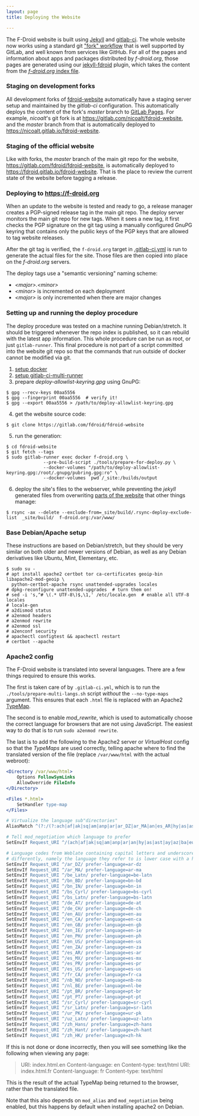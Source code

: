 ```yaml
---
layout: page
title: Deploying the Website

---
```


The F-Droid website is built using [Jekyll](https://jekyllrb.com/) and
[gitlab-ci](https://about.gitlab.com/features/gitlab-ci-cd/).  The
whole website now works using a standard git
["fork" workflow](https://docs.gitlab.com/ce/workflow/forking_workflow.html)
that is well supported by GitLab, and well known from services like
GitHub.  For all of the pages and information about apps and packages
distributed by _f-droid.org_, those pages are generated using our
[jekyll-fdroid](https://gitlab.com/fdroid/jekyll-fdroid) plugin, which
takes the content from the
[_f-droid.org_ index file](https://f-droid.org/repo/index-v1.jar).


### Staging on development forks

All development forks of
[fdroid-website](https://gitlab.com/fdroid/fdroid-website)
automatically have a staging server setup and maintained by the
_gitlab-ci_ configuration.  This automatically deploys the content of
the fork's _master_ branch to
[GitLab Pages](https://pages.gitlab.io/).  For example, _nicoalt_'s
git fork is at <https://gitlab.com/nicoalt/fdroid-website>, and the
_master_ branch from that is automatically deployed to
<https://nicoalt.gitlab.io/fdroid-website>.


### Staging of the official website

Like with forks, the _master_ branch of the main git repo for the
website, <https://gitlab.com/fdroid/fdroid-website>, is automatically
deployed to <https://fdroid.gitlab.io/fdroid-website>.  That is the
place to review the current state of the website before tagging a
release.


### Deploying to https://f-droid.org

When an update to the website is tested and ready to go, a release
manager creates a PGP-signed release tag in the main git repo.  The
deploy server monitors the main git repo for new tags.  When it sees a
new tag, it first checks the PGP signature on the git tag using a
manually configured GnuPG keyring that contains only the public keys
of the PGP keys that are allowed to tag website releases.

After the git tag is verified, the `f-droid.org` target in
[.gitlab-ci.yml](https://gitlab.com/fdroid/fdroid-website/blob/master/.gitlab-ci.yml)
is run to generate the actual files for the site.  Those files are
then copied into place on the _f-droid.org_ servers.

The deploy tags use a "semantic versioning" naming scheme:

* _\<major>.\<minor>_
* _\<minor>_ is incremented on each deployment
* _\<major>_ is only incremented when there are major changes


### Setting up and running the deploy procedure

The deploy procedure was tested on a machine running Debian/stretch.
It should be triggered whenever the repo index is published, so it can
rebuild with the latest app information.  This whole procedure can be
run as root, or just `gitlab-runner`.  This final procedure is not
part of a script committed into the website git repo so that the
commands that run outside of docker cannot be modified via git.

1. [setup docker](https://docs.docker.com/engine/installation/linux/debian/)
2. [setup gitlab-ci-multi-runner](https://docs.gitlab.com/runner/install/linux-repository.html)
3. prepare _deploy-allowlist-keyring.gpg_ using GnuPG:
```console
$ gpg --recv-keys 00aa5556
$ gpg --fingerprint 00aa5556  # verify it!
$ gpg --export 00aa5556 > /path/to/deploy-allowlist-keyring.gpg
```
4. get the website source code:
```console
$ git clone https://gitlab.com/fdroid/fdroid-website
```
5.  run the generation:
```console
$ cd fdroid-website
$ git fetch --tags
$ sudo gitlab-runner exec docker f-droid.org \
              --pre-build-script ./tools/prepare-for-deploy.py \
              --docker-volumes "/path/to/deploy-allowlist-keyring.gpg:/root/.gnupg/pubring.gpg:ro" \
              --docker-volumes `pwd`/_site:/builds/output
```
6. deploy the site's files to the webserver, while preventing the
   _jekyll_ generated files from overwriting
   [parts of the website](https://gitlab.com/fdroid/fdroid-website/blob/master/.rsync-deploy-exclude-list)
   that other things manage:
```console
$ rsync -ax --delete --exclude-from=_site/build/.rsync-deploy-exclude-list  _site/build/  f-droid.org:/var/www/
```

### Base Debian/Apache setup

These instructions are based on Debian/stretch, but they should be
very similar on both older and newer versions of Debian, as well as
any Debian derivatives like Ubuntu, Mint, Elementary, etc.

```console
$ sudo su -
# apt install apache2 certbot tor ca-certificates geoip-bin libapache2-mod-geoip \
  python-certbot-apache rsync unattended-upgrades locales
# dpkg-reconfigure unattended-upgrades  # turn them on!
# sed -i 's,^# \(.* UTF-8\)$,\1,' /etc/locale.gen  # enable all UTF-8 locales
# locale-gen
# a2dismod status
# a2enmod headers
# a2enmod rewrite
# a2enmod ssl
# a2enconf security
# apachectl configtest && apachectl restart
# certbot --apache
```

### Apache2 config

The F-Droid website is translated into several languages.  There are a
few things required to ensure this works.

The first is taken care of by `.gitlab-ci.yml`, which is to run the
`./tools/prepare-multi-langs.sh` script _without_ the `--no-type-maps`
argument.  This ensures that each `.html` file is replaced with an
Apache2
[TypeMap](https://httpd.apache.org/docs/current/mod/mod_negotiation.html#typemaps).

The second is to enable _mod_rewrite_, which is used to automatically
choose the correct language for browsers that are not using
JavaScript.  The easiest way to do that is to run `sudo a2enmod
rewrite`.

The last is to add the following to the Apache2 server or
_VirtualHost_ config so that the _TypeMaps_ are used correctly,
telling apache where to find the translated version of the file
(replace `/var/www/html` with the actual webroot):

```apache
<Directory /var/www/html>
    Options FollowSymLinks
    AllowOverride FileInfo
</Directory>

<Files *.html>
    SetHandler type-map
</Files>

# Virtualize the language sub"directories"
AliasMatch ^(?:/(?:ach|af|ak|sq|am|anp|ar|ar_DZ|ar_MA|an|es_AR|hy|as|ast|de_AT|ay|az|ba|eu|bar|be|be_Latn|bn|bn_BD|bn_IN|brx|bs|bs_Cyrl|bs_Latn|br|bg|my|ca|km|ch|chr|hne|cgg|zh|zh_HK|zh_Hans|zh_Hant|ksh|kw|cr|hr|cs|da|doi|nl|nl_BE|dz|en|en_AU|en_CA|en_IE|en_PH|en_ZA|en_GB|en_US|eo|et|fo|fil|fi|frp|fr|fr_CA|fy|fur|ff|gd|gl|ka|de|el|kl|gu|gun|ht|ha|haw|he|hi|hu|is|ig|id|ia|ga|it|ja|jv|kab|kn|ks|csb|kk|rw|tlh|tlh-qaak|kok|ko|ku|ckb|ky|lo|la|lv|li|ln|lt|jbo|nds|lb|mk|mai|mg|ms|ml|mt|mnk|mi|arn|mr|mni|mn|me|mfe|nqo|nah|nap|ne|se|no|nb_NO|nb|nn|ny|oc|or|oj|os|pap|nso|fa|pms|pr|pl|pt|pt_BR|pt_PT|pa|ps|ro|rm|ru|sa|sat|sc|sco|sr|sr_Cyrl|sr_Latn|sh|sn|szl|sd|si|sk|sl|so|son|st|es|es_US|es_MX|es_PR|su|sw|sv|de_CH|tl|tg|ta|tt|te|th|bo|ti|ts|tr|tk|ug|uk|hsb|ur|ur_PK|uz|uz_Latn|ca@valencia|ve|vec|vi|wa|cy|vls|wo|sah|yi|yo|yue|zu)/)?(.*)?$ /var/www/html/$1

# Tell mod_negotiation which language to prefer
SetEnvIf Request_URI ^/(ach|af|ak|sq|am|anp|ar|an|hy|as|ast|ay|az|ba|eu|bar|be|bn|brx|bs|br|bg|my|ca|km|ch|chr|hne|cgg|zh|ksh|kw|cr|hr|cs|da|doi|nl|dz|en|eo|et|fo|fil|fi|frp|fr|fy|fur|ff|gd|gl|ka|de|el|kl|gu|gun|ht|ha|haw|he|hi|hu|is|ig|id|ia|ga|it|ja|jv|kab|kn|ks|csb|kk|rw|tlh|tlh-qaak|kok|ko|ku|ckb|ky|lo|la|lv|li|ln|lt|jbo|nds|lb|mk|mai|mg|ms|ml|mt|mnk|mi|arn|mr|mni|mn|me|mfe|nqo|nah|nap|ne|se|no|nb|nn|ny|oc|or|oj|os|pap|nso|fa|pms|pr|pl|pt|pa|ps|ro|rm|ru|sa|sat|sc|sco|sr|sh|sn|szl|sd|si|sk|sl|so|son|st|es|su|sw|sv|tl|tg|ta|tt|te|th|bo|ti|ts|tr|tk|ug|uk|hsb|ur|uz|ca@valencia|ve|vec|vi|wa|cy|vls|wo|sah|yi|yo|yue|zu)/ prefer-language=$1

# Language codes from Weblate containing capital letters and underscores need to be treated
# differently, namely the language they refer to is lower case with a hyphen
SetEnvIf Request_URI ^/ar_DZ/ prefer-language=ar-dz
SetEnvIf Request_URI ^/ar_MA/ prefer-language=ar-ma
SetEnvIf Request_URI ^/be_Latn/ prefer-language=be-latn
SetEnvIf Request_URI ^/bn_BD/ prefer-language=bn-bd
SetEnvIf Request_URI ^/bn_IN/ prefer-language=bn-in
SetEnvIf Request_URI ^/bs_Cyrl/ prefer-language=bs-cyrl
SetEnvIf Request_URI ^/bs_Latn/ prefer-language=bs-latn
SetEnvIf Request_URI ^/de_AT/ prefer-language=de-at
SetEnvIf Request_URI ^/de_CH/ prefer-language=de-ch
SetEnvIf Request_URI ^/en_AU/ prefer-language=en-au
SetEnvIf Request_URI ^/en_CA/ prefer-language=en-ca
SetEnvIf Request_URI ^/en_GB/ prefer-language=en-gb
SetEnvIf Request_URI ^/en_IE/ prefer-language=en-ie
SetEnvIf Request_URI ^/en_PH/ prefer-language=en-ph
SetEnvIf Request_URI ^/en_US/ prefer-language=en-us
SetEnvIf Request_URI ^/en_ZA/ prefer-language=en-za
SetEnvIf Request_URI ^/es_AR/ prefer-language=es-ar
SetEnvIf Request_URI ^/es_MX/ prefer-language=es-mx
SetEnvIf Request_URI ^/es_PR/ prefer-language=es-pr
SetEnvIf Request_URI ^/es_US/ prefer-language=es-us
SetEnvIf Request_URI ^/fr_CA/ prefer-language=fr-ca
SetEnvIf Request_URI ^/nb_NO/ prefer-language=nb-no
SetEnvIf Request_URI ^/nl_BE/ prefer-language=nl-be
SetEnvIf Request_URI ^/pt_BR/ prefer-language=pt-br
SetEnvIf Request_URI ^/pt_PT/ prefer-language=pt-pt
SetEnvIf Request_URI ^/sr_Cyrl/ prefer-language=sr-cyrl
SetEnvIf Request_URI ^/sr_Latn/ prefer-language=sr-latn
SetEnvIf Request_URI ^/ur_PK/ prefer-language=ur-pk
SetEnvIf Request_URI ^/uz_Latn/ prefer-language=uz-latn
SetEnvIf Request_URI ^/zh_Hans/ prefer-language=zh-hans
SetEnvIf Request_URI ^/zh_Hant/ prefer-language=zh-hant
SetEnvIf Request_URI ^/zh_HK/ prefer-language=zh-hk
```

If this is not done or done incorrectly, then you will see something like the following when viewing any page:

> URI: index.html.en Content-language: en Content-type: text/html URI: index.html.fr Content-language: fr Content-type: text/html 

This is the result of the actual TypeMap being returned to the browser, rather than the translated file.

Note that this also depends on `mod_alias` and `mod_negotiation` being enabled, but this happens by default when
installing apache2 on Debian.
